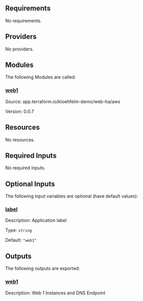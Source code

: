## Requirements

No requirements.

## Providers

No providers.

## Modules

The following Modules are called:

### <a name="module_web1"></a> [web1](#module\_web1)

Source: app.terraform.io/kloehfelm-demo/web-ha/aws

Version: 0.0.7

## Resources

No resources.

## Required Inputs

No required inputs.

## Optional Inputs

The following input variables are optional (have default values):

### <a name="input_label"></a> [label](#input\_label)

Description: Application label

Type: `string`

Default: `"web1"`

## Outputs

The following outputs are exported:

### <a name="output_web1"></a> [web1](#output\_web1)

Description: Web 1 Instances and DNS Endpoint
